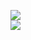 [![](https://img.shields.io/badge/Made%20With-Github%20Spray-lightgrey.svg?style=for-the-badge&logo=github)](https://github.com/Annihil/github-spray#11626)  
[![](https://i.imgur.com/2DrTn0Z.gif)](https://github.com/Annihil/github-spray)